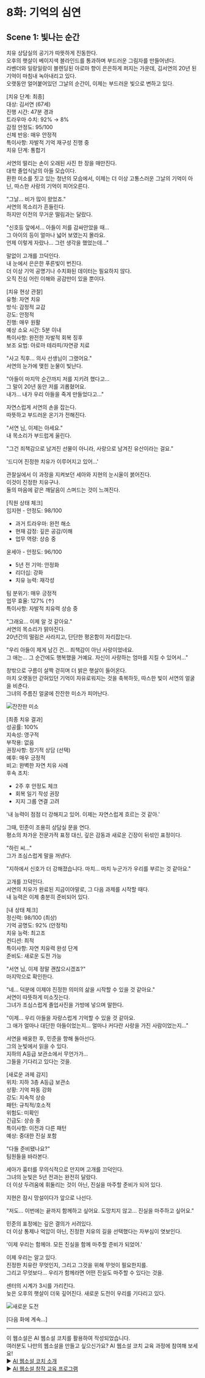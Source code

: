 # 8화: 기억의 심연

## Scene 1: 빛나는 순간

치유 상담실의 공기가 따뜻하게 진동한다.  
오후의 햇살이 베이지색 블라인드를 통과하며 부드러운 그림자를 만들어낸다.  
라벤더와 일랑일랑이 블렌딩된 아로마 향이 은은하게 퍼지는 가운데, 김서연의 20년 된 기억이 마침내 녹아내리고 있다.  
오랫동안 얼어붙어있던 그날의 순간이, 이제는 부드러운 빛으로 변하고 있다.

[치유 단계: 최종]  
대상: 김서연 (67세)  
진행 시간: 47분 경과  
트라우마 수치: 92% → 8%  
감정 안정도: 95/100  
신체 반응: 매우 안정적  
특이사항: 자발적 기억 재구성 진행 중  
치유 단계: 통합기

서연의 떨리는 손이 오래된 사진 한 장을 매만진다.  
대학 졸업식날의 아들 모습이다.  
환한 미소를 짓고 있는 청년의 모습에서, 이제는 더 이상 고통스러운 그날의 기억이 아닌, 따스한 사랑의 기억이 피어오른다.

"그날... 비가 많이 왔었죠."  
서연의 목소리가 흔들린다.  
하지만 이전의 무거운 떨림과는 달랐다. 

"신호등 앞에서... 아들이 저를 감싸안았을 때...  
그 아이의 등이 얼마나 넓어 보였는지 몰라요.  
언제 이렇게 자랐나... 그런 생각을 했었는데..."

말없이 고개를 끄덕인다.  
내 눈에서 은은한 푸른빛이 번진다.  
더 이상 기억 공명기나 수치화된 데이터는 필요하지 않다.  
오직 진심 어린 이해와 공감만이 있을 뿐이다.

[치유 현상 관찰]  
유형: 자연 치유  
방식: 감정적 교감  
강도: 안정적  
진행: 매우 원활  
예상 소요 시간: 5분 이내  
특이사항: 완전한 자발적 회복 징후  
보조 요법: 아로마 테라피/자연광 치료

"사고 직후... 의사 선생님이 그랬어요."  
서연의 눈가에 맺힌 눈물이 빛난다. 

"아들이 마지막 순간까지 저를 지키려 했다고...  
그 말이 20년 동안 저를 괴롭혔어요.  
내가... 내가 우리 아들을 죽게 만들었다고..."

자연스럽게 서연의 손을 잡는다.  
따뜻하고 부드러운 온기가 전해진다.

"서연 님, 이제는 아세요."  
내 목소리가 부드럽게 울린다. 

"그건 죄책감으로 남겨진 선물이 아니라, 사랑으로 남겨진 유산이라는 걸요."

'드디어 진정한 치유가 이루어지고 있어...'

관찰실에서 이 과정을 지켜보던 세아와 지현의 눈시울이 붉어진다.  
이것이 진정한 치유구나.  
둘의 마음에 같은 깨달음이 스며드는 것이 느껴진다.

[직원 상태 체크]  
임지현 - 안정도: 98/100  
- 과거 트라우마: 완전 해소  
- 현재 감정: 깊은 공감/이해  
- 업무 역량: 상승 중

윤세아 - 안정도: 96/100  
- 5년 전 기억: 안정화  
- 리더십: 강화  
- 치유 능력: 재각성

팀 분위기: 매우 긍정적  
업무 효율: 127% (↑)  
특이사항: 자발적 치유력 상승 중

"그래요... 이제 알 것 같아요."  
서연의 목소리가 맑아진다.  
20년간의 떨림은 사라지고, 단단한 평온함이 자리잡는다. 

"우리 아들이 제게 남긴 건... 죄책감이 아닌 사랑이었네요.  
그 애는... 그 순간에도 행복했을 거예요. 자신이 사랑하는 엄마를 지킬 수 있어서..."

창밖으로 구름이 살짝 걷히며 더 밝은 햇살이 들어온다.  
마치 오랫동안 갇혀있던 기억이 자유로워지는 것을 축복하듯, 따스한 빛이 서연의 얼굴을 비춘다.  
그녀의 주름진 얼굴에 잔잔한 미소가 피어난다.

![잔잔한 미소](../../images/08-1.png)

[최종 치유 결과]  
성공률: 100%  
지속성: 영구적  
부작용: 없음  
권장사항: 정기적 상담 (선택)  
예후: 매우 긍정적  
비고: 완벽한 자연 치유 사례  
후속 조치:   
- 2주 후 안정도 체크  
- 회복 일기 작성 권장  
- 지지 그룹 연결 고려

'내 능력이 점점 더 강해지고 있어. 이제는 자연스럽게 흐르는 것 같아.'

그때, 민준이 조용히 상담실 문을 연다.  
평소의 차가운 전문가적 표정 대신, 깊은 감동과 새로운 긴장이 뒤섞인 표정이다.

"하린 씨..."  
그가 조심스럽게 말을 꺼낸다. 

"지하에서 신호가 더 강해졌습니다. 마치... 마치 누군가가 우리를 부르는 것 같아요."

고개를 끄덕인다.  
서연의 치유가 완료된 지금이야말로, 그 다음 과제를 시작할 때다.  
내 능력은 이제 충분히 준비되어 있다.

[내 상태 체크]  
정신력: 98/100 (최상)  
기억 공명도: 92% (안정적)  
치유 능력: 최고조  
컨디션: 최적  
특이사항: 자연 치유력 완성 단계  
준비도: 새로운 도전 가능  

"서연 님, 이제 정말 괜찮으시겠죠?"  
마지막으로 확인한다.

"네... 덕분에 이제야 진정한 의미의 삶을 시작할 수 있을 것 같아요."  
서연이 따뜻하게 미소짓는다.  
그녀가 조심스럽게 졸업사진을 가방에 넣으며 말한다. 

"이제... 우리 아들을 자랑스럽게 기억할 수 있을 것 같아요.  
그 애가 얼마나 대단한 아들이었는지... 얼마나 커다란 사랑을 가진 사람이었는지..."

서연을 배웅한 후, 민준을 향해 돌아선다.  
그의 눈빛에서 읽을 수 있다.  
지하의 A등급 보관소에서 무언가가...  
그들을 기다리고 있다는 것을.

[새로운 과제 감지]  
위치: 지하 3층 A등급 보관소  
상황: 기억 파동 강화  
강도: 지속적 상승  
패턴: 규칙적/호소적  
위험도: 미확인  
긴급도: 상승 중  
특이사항: 이전과 다른 패턴  
예상: 중대한 진실 포함

"다들 준비됐나요?"  
팀원들을 바라본다. 

세아가 흉터를 무의식적으로 만지며 고개를 끄덕인다.  
그녀의 눈빛은 5년 전과는 완전히 달랐다.  
더 이상 두려움에 휘둘리는 것이 아닌, 진실을 마주할 준비가 되어 있다.

지현은 잠시 망설이다가 앞으로 나선다. 

"저도... 이번에는 끝까지 함께하고 싶어요. 도망치지 않고... 진실을 마주하고 싶어요."

민준의 표정에는 깊은 결의가 서려있다.  
더 이상 통제나 억압이 아닌, 진정한 치유의 길을 선택했다는 자부심이 엿보인다.

'이제 우리는 함께야. 모든 진실을 함께 마주할 준비가 되었어.'

이제 우리는 알고 있다.  
진정한 치유란 무엇인지, 그리고 그것을 위해 무엇이 필요한지를.  
그리고 무엇보다... 우리가 함께라면 어떤 진실도 마주할 수 있다는 것을.

센터의 시계가 3시를 가리킨다.  
늦은 오후의 햇살이 더욱 깊어진다. 새로운 도전이 우리를 기다리고 있다.

![새로운 도전](../../images/08-2.png)

[다음 화에 계속...]

---

이 웹소설은 AI 웹소설 코치를 활용하여 작성되었습니다.  
여러분도 나만의 웹소설을 만들고 싶으신가요? AI 웹소설 코치 교육 과정에 참여해 보세요!  
► [AI 웹소설 코치 소개](https://getso.link/aiwc)  
► [AI 웹소설 창작 교육 프로그램](https://getso.link/aiw-edu)